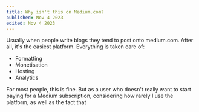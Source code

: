 ```yaml
---
title: Why isn't this on Medium.com?
published: Nov 4 2023
edited: Nov 4 2023
---
```

Usually when people write blogs they tend to post onto medium.com. After all, it's the easiest platform. Everything is taken care of:
- Formatting
- Monetisation
- Hosting
- Analytics

For most people, this is fine. But as a user who doesn't really want to start paying for a Medium subscription, considering how rarely I use the platform, as well as the fact that 